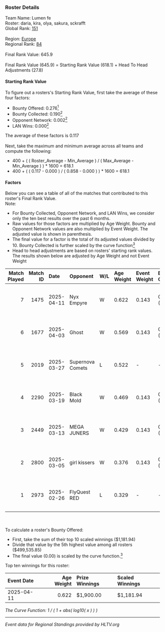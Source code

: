### Roster Details<br />
Team Name: Lumen fe<br />
Roster: daria, kira, olya, sakura, sckrafft<br />
Global Rank: [151](../../standings_global_2025_07_07.md)<br />
<br />
Region: [Europe]( ../../standings_europe_2025_07_07.md)<br />
Regional Rank: [84]( ../../standings_europe_2025_07_07.md)<br />
<br />
Final Rank Value:  645.9<br />
<br />
Final Rank Value (645.9) = Starting Rank Value (618.1) + Head To Head Adjustments (27.8)<br />

#### Starting Rank Value<br />
To figure out a rosters's Starting Rank Value, first take the average of these four factors:<br />
- Bounty Offered: 0.276[<sup>1</sup>](#table2)
- Bounty Collected: 0.190[<sup>2</sup>](#table1)
- Opponent Network: 0.002[<sup>2</sup>](#table1)
- LAN Wins: 0.000[<sup>2</sup>](#table1)

The average of these factors is 0.117<br />
<br />
Next, take the maximum and minimum average across all teams and compute the following:<br />
- 400 + ( ( Roster_Average - Min_Average ) / ( Max_Average - Min_Average ) ) * 1600 = 618.1
- 400 + ( ( 0.117 - 0.000 ) / ( 0.858 - 0.000 ) ) * 1600 = 618.1


#### Factors<br />
Below you can see a table of all of the matches that contributed to this roster's Final Rank Value.<br />
Note:<br />

- For Bounty Collected, Opponent Network, and LAN Wins, we consider only the ten best results over the past 6 months.
- Raw values for those factors are multiplied by Age Weight. Bounty and Opponent Network values are also multiplied by Event Weight. The adjusted value is shown in parenthesis.
- The final value for a factor is the total of its adjusted values divided by 10. Bounty Collected is further scaled by the curve function[<sup>3</sup>](#curveFunction)
- Head to head adjustments are based on rosters' starting rank values. The results shown below are adjusted by Age Weight and not Event Weight
<span id="table1"></span><br />


| Match Played | Match ID | Date       | Opponent         | W/L | Age Weight | Event Weight | Bounty Collected | Opponent Network | LAN Wins  | H2H Adj. | Roster                              |
| -: | -: | :- | :- | :- | :- | :- | :- | :- | :- | -: | :- |
|            7 |     1475 | 2025-04-11 | Nyx Empyre       | W   | 0.622      | 0.143        | 0.001 (0.000)    | 0.009 (0.001)    | 0 (0.000) |     5.91 | daria, kira, olya, sakura, sckrafft |
|            6 |     1677 | 2025-04-03 | Ghost            | W   | 0.569      | 0.143        | 0.002 (0.000)    | 0.106 (0.009)    | 0 (0.000) |     8.50 | daria, kira, olya, sakura, sckrafft |
|            5 |     2019 | 2025-03-27 | Supernova Comets | L   | 0.522      | -            | -                | -                | -         |    -2.50 | daria, kira, olya, sakura, sckrafft |
|            4 |     2290 | 2025-03-19 | Black Mold       | W   | 0.469      | 0.143        | 0.002 (0.000)    | 0.051 (0.003)    | 0 (0.000) |     7.32 | daria, kira, olya, sakura, sckrafft |
|            3 |     2449 | 2025-03-13 | MEGA JUNERS      | W   | 0.429      | 0.143        | 0.001 (0.000)    | 0.033 (0.002)    | 0 (0.000) |     6.07 | daria, kira, olya, sakura, sckrafft |
|            2 |     2800 | 2025-03-05 | girl kissers     | W   | 0.376      | 0.143        | 0.001 (0.000)    | 0.116 (0.006)    | 0 (0.000) |     5.95 | daria, kira, olya, sakura, sckrafft |
|            1 |     2973 | 2025-02-26 | FlyQuest RED     | L   | 0.329      | -            | -                | -                | -         |    -3.43 | daria, kira, olya, sakura, sckrafft |

<br />
<span id="table2"></span><br />
To calculate a roster's Bounty Offered:<br />

- First, take the sum of their top 10 scaled winnings ($1,181.94)
- Divide that value by the 5th highest value among all rosters ($499,535.85)
- The final value (0.00) is scaled by the curve function.[<sup>3</sup>](#curveFunction)

Top ten winnings for this roster:<br />

| Event Date | Age Weight | Prize Winnings | Scaled Winnings |
| :- | -: | :- | :- |
| 2025-04-11 |      0.622 | $1,900.00      | $1,181.94       |


<span id="curveFunction"></span>_The Curve Function: 1 / ( 1 + abs( log10( x ) ) )_<br />

---
_Event data for Regional Standings provided by HLTV.org_<br />
